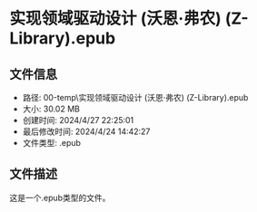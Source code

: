 ﻿# 实现领域驱动设计 (沃恩·弗农) (Z-Library).epub

## 文件信息
- 路径: 00-temp\实现领域驱动设计 (沃恩·弗农) (Z-Library).epub
- 大小: 30.02 MB
- 创建时间: 2024/4/27 22:25:01
- 最后修改时间: 2024/4/24 14:42:27
- 文件类型: .epub

## 文件描述
这是一个.epub类型的文件。

